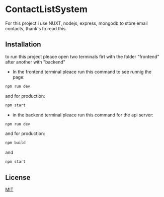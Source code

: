 # ContactListSystem

For this project i use NUXT, nodejs, express, mongodb to store email contacts, thank's to read this.

## Installation

to run this project pleace open two terminals firt with the folder "frontend" after another with "backend" 

- In the frontend terminal pleace run this command to see runnig the page:

```bash
npm run dev
```
 and for production:

```bash
npm start
```

- in the backend terminal pleace run this command for the api server:

```bash
npm run dev
```
 and for production:

```bash
npm build
```
and 

```bash
npm start
```

## License
[MIT](https://choosealicense.com/licenses/mit/)